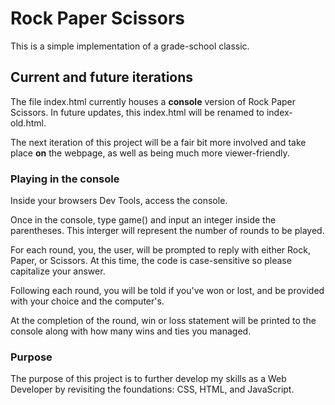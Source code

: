 # Rock Paper Scissors

 This is a simple implementation of a grade-school classic.

## Current and future iterations

The file index.html currently houses a **console** version of Rock Paper Scissors. In future updates, this index.html will be renamed to index-old.html. 

The next iteration of this project will be a fair bit more involved and take place **on** the webpage, as well as being much more viewer-friendly. 

### Playing in the console

Inside your browsers Dev Tools, access the console.

Once in the console, type game() and input an integer inside the parentheses. This interger will represent the number of rounds to be played.

For each round, you, the user, will be prompted to reply with either Rock, Paper, or Scissors. At this time, the code is case-sensitive so please capitalize your answer. 

Following each round, you will be told if you've won or lost, and be provided with your choice and the computer's.

At the completion of the round, win or loss statement will be printed to the console along with how many wins and ties you managed.


### Purpose

The purpose of this project is to further develop my skills as a Web Developer by revisiting the foundations: CSS, HTML, and JavaScript. 